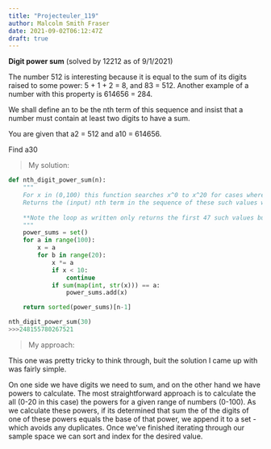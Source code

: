 ```yaml
---
title: "Projecteuler_119"
author: Malcolm Smith Fraser
date: 2021-09-02T06:12:47Z
draft: true
---
```


**Digit power sum** (solved by 12212 as of 9/1/2021)

The number 512 is interesting because it is equal to the sum of its digits raised to some power: 5 + 1 + 2 = 8, and 83 = 512. Another example of a number with this property is 614656 = 284.

We shall define an to be the nth term of this sequence and insist that a number must contain at least two digits to have a sum.

You are given that a2 = 512 and a10 = 614656.

Find a30

>My solution:
```python
def nth_digit_power_sum(n):
    """
    For x in (0,100) this function searches x^0 to x^20 for cases where x^n equals the sum of the digits in x.
    Returns the (input) nth term in the sequence of these such values when sorted in ascending order.
    
    **Note the loop as written only returns the first 47 such values but this can be extended as needed.
    """
    power_sums = set()
    for a in range(100):
        x = a
        for b in range(20): 
            x *= a 
            if x < 10: 
                continue 
            if sum(map(int, str(x))) == a: 
                power_sums.add(x) 

    return sorted(power_sums)[n-1]
```
```python
nth_digit_power_sum(30)
>>>248155780267521
```
>My approach:

This one was pretty tricky to think through, buit the solution I came up with was fairly simple.  

On one side we have digits we need to sum, and on the other hand we have powers to calculate. 
The most straightforward approach is to calculate the all (0-20 in this case) the powers for a given range of numbers (0-100).
As we calculate these powers, if its determined that sum the of the digits of one of these powers equals the base of that power, 
we append it to a set - which avoids any duplicates. 
Once we've finished iterating through our sample space we can sort and index for the desired value.